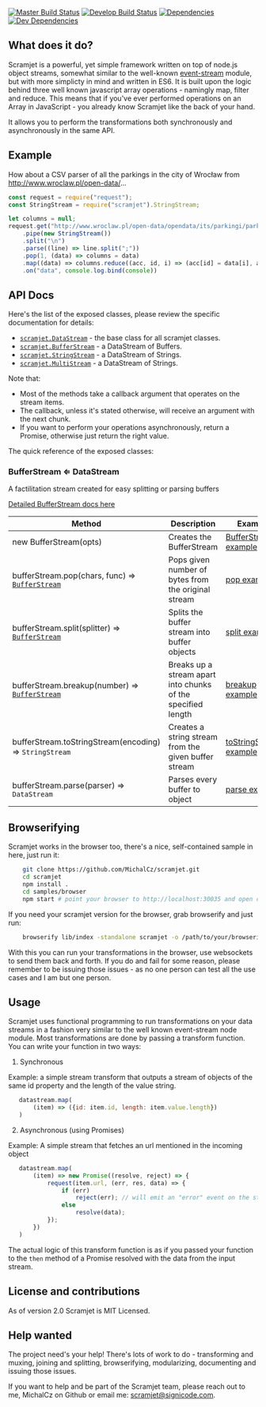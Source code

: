 [![Master Build Status](https://travis-ci.org/MichalCz/scramjet.svg?branch=master)](https://travis-ci.org/MichalCz/scramjet)
[![Develop Build Status](https://travis-ci.org/MichalCz/scramjet.svg?branch=develop)](https://travis-ci.org/MichalCz/scramjet)
[![Dependencies](https://david-dm.org/MichalCz/scramjet/status.svg)](https://david-dm.org/MichalCz/scramjet)
[![Dev Dependencies](https://david-dm.org/MichalCz/scramjet/dev-status.svg)](https://david-dm.org/MichalCz/scramjet?type=dev)

## What does it do?

Scramjet is a powerful, yet simple framework written on top of node.js object streams, somewhat similar to the well-known [event-stream](https://www.npmjs.com/package/event-stream) module, but with more simplicty in mind and written in ES6. It is built upon the logic behind three well known javascript array operations - namingly map, filter and reduce. This means that if you've ever performed operations on an Array in JavaScript - you already know Scramjet like the back of your hand.

It allows you to perform the transformations both synchronously and asynchronously in the same API.

## Example

How about a CSV parser of all the parkings in the city of Wrocław from http://www.wroclaw.pl/open-data/...

```javascript
const request = require("request");
const StringStream = require("scramjet").StringStream;

let columns = null;
request.get("http://www.wroclaw.pl/open-data/opendata/its/parkingi/parkingi.csv")
    .pipe(new StringStream())
    .split("\n")
    .parse((line) => line.split(";"))
    .pop(1, (data) => columns = data)
    .map((data) => columns.reduce((acc, id, i) => (acc[id] = data[i], acc), {}))
    .on("data", console.log.bind(console))
```

## API Docs

Here's the list of the exposed classes, please review the specific documentation for details:

* [```scramjet.DataStream```](docs/data-stream.md) - the base class for all scramjet classes.
* [```scramjet.BufferStream```](docs/buffer-stream.md) - a DataStream of Buffers.
* [```scramjet.StringStream```](docs/string-stream.md) - a DataStream of Strings.
* [```scramjet.MultiStream```](docs/multi-stream.md) - a DataStream of Strings.

Note that:

* Most of the methods take a callback argument that operates on the stream items.
* The callback, unless it's stated otherwise, will receive an argument with the next chunk.
* If you want to perform your operations asynchronously, return a Promise, otherwise just return the right value.

The quick reference of the exposed classes:


<a name="BufferStream"></a>
### BufferStream ⇐ DataStream

A factilitation stream created for easy splitting or parsing buffers

[Detailed BufferStream docs here](docs/6hzzn6sccby3v8nsvp0y9qw7b9yn254t91vrmzn1ygpzzykqpvi.md)

| Method | Description | Example
|--------|-------------|---------
| new BufferStream(opts) | Creates the BufferStream | [BufferStream example](../samples/buffer-stream-constructor.js) |
| bufferStream.pop(chars, func) ⇒ <code>[BufferStream](#BufferStream)</code> | Pops given number of bytes from the original stream | [pop example](../samples/string-stream-pop.js) |
| bufferStream.split(splitter) ⇒ <code>[BufferStream](#BufferStream)</code> | Splits the buffer stream into buffer objects | [split example](../samples/buffer-stream-split.js) |
| bufferStream.breakup(number) ⇒ <code>[BufferStream](#BufferStream)</code> | Breaks up a stream apart into chunks of the specified length | [breakup example](../samples/buffer-stream-breakup.js) |
| bufferStream.toStringStream(encoding) ⇒ <code>StringStream</code> | Creates a string stream from the given buffer stream | [toStringStream example](../samples/buffer-stream-tostringstream.js) |
| bufferStream.parse(parser) ⇒ <code>DataStream</code> | Parses every buffer to object | [parse example](../samples/buffer-stream-parse.js) |


## Browserifying

Scramjet works in the browser too, there's a nice, self-contained sample in here, just run it:

```bash
    git clone https://github.com/MichalCz/scramjet.git
    cd scramjet
    npm install .
    cd samples/browser
    npm start # point your browser to http://localhost:30035 and open console
```

If you need your scramjet version for the browser, grab browserify and just run:

```bash
    browserify lib/index -standalone scramjet -o /path/to/your/browserified-scramjet.js
```

With this you can run your transformations in the browser, use websockets to send them back and forth. If you do and fail for some reason, please remember to be issuing those issues - as no one person can test all the use cases and I am but one person.

## Usage

Scramjet uses functional programming to run transformations on your data streams in a fashion very similar to the well known event-stream node module. Most transformations are done by passing a transform function. You can write your function in two ways:

1. Synchronous

 Example: a simple stream transform that outputs a stream of objects of the same id property and the length of the value string.

 ```javascript
    datastream.map(
        (item) => ({id: item.id, length: item.value.length})
    )
 ```

2. Asynchronous (using Promises)

 Example: A simple stream that fetches an url mentioned in the incoming object

 ```javascript
    datastream.map(
        (item) => new Promise((resolve, reject) => {
            request(item.url, (err, res, data) => {
                if (err)
                    reject(err); // will emit an "error" event on the stream
                else
                    resolve(data);
            });
        })
    )
 ```

The actual logic of this transform function is as if you passed your function
to the ```then``` method of a Promise resolved with the data from the input
stream.

## License and contributions

As of version 2.0 Scramjet is MIT Licensed.

## Help wanted

The project need's your help! There's lots of work to do - transforming and muxing, joining and splitting, browserifying, modularizing, documenting and issuing those issues.

If you want to help and be part of the Scramjet team, please reach out to me, MichalCz on Github or email me: scramjet@signicode.com.
